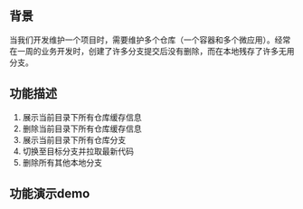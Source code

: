 ## 背景
当我们开发维护一个项目时，需要维护多个仓库（一个容器和多个微应用）。经常在一周的业务开发时，创建了许多分支提交后没有删除，而在本地残存了许多无用分支。
## 功能描述
1. 展示当前目录下所有仓库缓存信息
2. 删除当前目录下所有仓库缓存信息
3. 展示当前目录下所有仓库分支
4. 切换至目标分支并拉取最新代码
5. 删除所有其他本地分支
## 功能演示demo
